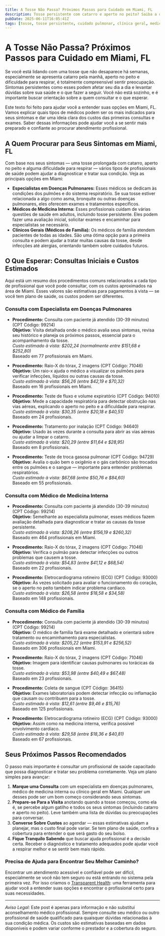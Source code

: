 ```yaml
---
title: A Tosse Não Passa? Próximos Passos para Cuidado em Miami, FL  
description: Tosse persistente com catarro e aperto no peito? Saiba a quem consultar e quais custos esperar para o atendimento em Miami, FL.  
pubDate: 2025-06-11T16:05:41Z  
tags: [tosse, tosse persistente, cuidado pulmonar, clínica geral, medicina interna, Miami FL, custos de saúde]  
---
```


# A Tosse Não Passa? Próximos Passos para Cuidado em Miami, FL

Se você está lidando com uma tosse que não desaparece há semanas, especialmente se apresenta catarro pela manhã, aperto no peito e dificuldade para respirar, é totalmente compreensível sentir preocupação. Sintomas persistentes como esses podem afetar seu dia a dia e levantar dúvidas sobre sua saúde e o que fazer a seguir. Você não está sozinho, e é importante buscar orientação sobre a quem consultar e o que esperar.

Este texto foi feito para ajudar você a entender suas opções em Miami, FL. Vamos explicar quais tipos de médicos podem ser os mais indicados para seus sintomas e dar uma ideia clara dos custos das primeiras consultas e exames. Saber dessas informações pode ajudar você a se sentir mais preparado e confiante ao procurar atendimento profissional.

## A Quem Procurar para Seus Sintomas em Miami, FL

Com base nos seus sintomas — uma tosse prolongada com catarro, aperto no peito e alguma dificuldade para respirar — vários tipos de profissionais de saúde podem ajudar a diagnosticar e tratar sua condição. Veja as principais opções em Miami:

- **Especialistas em Doenças Pulmonares:** Esses médicos se dedicam às condições dos pulmões e do sistema respiratório. Se sua tosse estiver relacionada a algo como asma, bronquite ou outras doenças pulmonares, eles oferecem exames e tratamentos específicos.  
- **Médicos de Medicina Interna:** Esses profissionais cuidam de várias questões de saúde em adultos, incluindo tosse persistente. Eles podem fazer uma avaliação inicial, solicitar exames e encaminhar para especialistas se necessário.  
- **Clínicos Gerais (Médicos de Família):** Os médicos de família atendem pacientes de todas as idades. São uma ótima opção para a primeira consulta e podem ajudar a tratar muitas causas da tosse, desde infecções até alergias, orientando também sobre cuidados futuros.

## O Que Esperar: Consultas Iniciais e Custos Estimados

Aqui está um resumo dos procedimentos comuns relacionados a cada tipo de profissional que você pode consultar, com os custos aproximados na área de Miami. Esses valores são estimativas para pagamentos à vista — se você tem plano de saúde, os custos podem ser diferentes.

### Consulta com Especialista em Doenças Pulmonares

- **Procedimento:** Consulta com paciente já atendido (30-39 minutos) (CPT Código: 99214)  
  **Objetivo:** Visita detalhada onde o médico avalia seus sintomas, revisa seu histórico e planeja os próximos passos, essencial para o acompanhamento da tosse.  
  *Custo estimado à vista: $202,24 (normalmente entre $151,68 e $252,80)*  
  Baseado em 77 profissionais em Miami.

- **Procedimento:** Raio-X do tórax, 2 imagens (CPT Código: 71046)  
  **Objetivo:** Um raio-x ajuda o médico a visualizar os pulmões para verificar infecções, líquidos ou outras causas da tosse.  
  *Custo estimado à vista: $56,26 (entre $42,19 e $70,32)*  
  Baseado em 16 profissionais em Miami.

- **Procedimento:** Teste de fluxo e volume expiratório (CPT Código: 94010)  
  **Objetivo:** Mede a capacidade respiratória para detectar obstrução nas vias aéreas, explicando o aperto no peito e a dificuldade para respirar.  
  *Custo estimado à vista: $30,35 (entre $20,18 e $40,51)*  
  Baseado em 24 profissionais.

- **Procedimento:** Tratamento por inalação (CPT Código: 94640)  
  **Objetivo:** Usado às vezes durante a consulta para abrir as vias aéreas ou ajudar a limpar o catarro.  
  *Custo estimado à vista: $20,29 (entre $11,64 e $28,95)*  
  Baseado em 8 profissionais.

- **Procedimento:** Teste de troca gasosa pulmonar (CPT Código: 94729)  
  **Objetivo:** Avalia o quão bem o oxigênio e o gás carbônico são trocados entre os pulmões e o sangue — importante para entender problemas respiratórios.  
  *Custo estimado à vista: $67,68 (entre $50,76 e $84,60)*  
  Baseado em 55 profissionais.

### Consulta com Médico de Medicina Interna

- **Procedimento:** Consulta com paciente já atendido (30-39 minutos) (CPT Código: 99214)  
  **Objetivo:** Semelhante ao especialista pulmonar, esses médicos fazem avaliação detalhada para diagnosticar e tratar as causas da tosse persistente.  
  *Custo estimado à vista: $208,26 (entre $156,19 e $260,32)*  
  Baseado em 464 profissionais em Miami.

- **Procedimento:** Raio-X do tórax, 2 imagens (CPT Código: 71046)  
  **Objetivo:** Verifica o pulmão para detectar infecções ou outros problemas que causem a tosse.  
  *Custo estimado à vista: $54,83 (entre $41,12 e $68,54)*  
  Baseado em 22 profissionais.

- **Procedimento:** Eletrocardiograma rotineiro (ECG) (CPT Código: 93000)  
  **Objetivo:** Às vezes solicitado para avaliar o funcionamento do coração, se o aperto no peito também indicar problema cardíaco.  
  *Custo estimado à vista: $26,58 (entre $18,58 e $34,58)*  
  Baseado em 148 profissionais.

### Consulta com Médico de Família

- **Procedimento:** Consulta com paciente já atendido (30-39 minutos) (CPT Código: 99214)  
  **Objetivo:** O médico de família fará exame detalhado e orientará sobre tratamento ou encaminhamento para especialistas.  
  *Custo estimado à vista: $205,22 (entre $153,91 e $256,52)*  
  Baseado em 306 profissionais em Miami.

- **Procedimento:** Raio-X do tórax, 2 imagens (CPT Código: 71046)  
  **Objetivo:** Imagem para identificar causas pulmonares ou torácicas da tosse.  
  *Custo estimado à vista: $53,98 (entre $40,49 e $67,48)*  
  Baseado em 23 profissionais.

- **Procedimento:** Coleta de sangue (CPT Código: 36415)  
  **Objetivo:** Exames laboratoriais podem detectar infecção ou inflamação que causam ou contribuem para a tosse.  
  *Custo estimado à vista: $12,61 (entre $9,46 e $15,76)*  
  Baseado em 125 profissionais.

- **Procedimento:** Eletrocardiograma rotineiro (ECG) (CPT Código: 93000)  
  **Objetivo:** Assim como na medicina interna, verifica possível envolvimento cardíaco.  
  *Custo estimado à vista: $29,58 (entre $18,36 e $40,81)*  
  Baseado em 67 profissionais.

## Seus Próximos Passos Recomendados

O passo mais importante é consultar um profissional de saúde capacitado que possa diagnosticar e tratar seu problema corretamente. Veja um plano simples para avançar:

1. **Marque uma Consulta** com um especialista em doenças pulmonares, médico de medicina interna ou clínico geral em Miami. Qualquer um desses pode ser um bom começo considerando seus sintomas.  
2. **Prepare-se Para a Visita** anotando quando a tosse começou, como ela é, se percebe algum gatilho e todos os seus sintomas (incluindo catarro e aperto no peito). Leve também uma lista de dúvidas ou preocupações para conversar.  
3. **Converse Sobre Custos** ao agendar — essas estimativas ajudam a planejar, mas o custo final pode variar. Se tem plano de saúde, confira a cobertura para entender o que será gasto do seu bolso.  
4. **Fique Tranquilo Sabendo** que buscar ajuda profissional é a decisão certa. Receber o diagnóstico e tratamento adequados pode ajudar você a respirar melhor e se sentir bem mais rápido.

### Precisa de Ajuda para Encontrar Seu Melhor Caminho?

Encontrar um atendimento acessível e confiável pode ser difícil, especialmente se você não tem seguro ou está entrando no sistema pela primeira vez. Por isso criamos o [Transparent Health](https://transparenthealth.ai): uma ferramenta para ajudar você a entender suas opções e encontrar o profissional certo para suas necessidades.

---

*Aviso Legal:* Este post é apenas para informação e não substitui aconselhamento médico profissional. Sempre consulte seu médico ou outro profissional de saúde qualificado para quaisquer dúvidas relacionadas à sua condição médica. Os custos são estimativas baseadas em dados disponíveis e podem variar conforme o prestador e a cobertura do seguro.